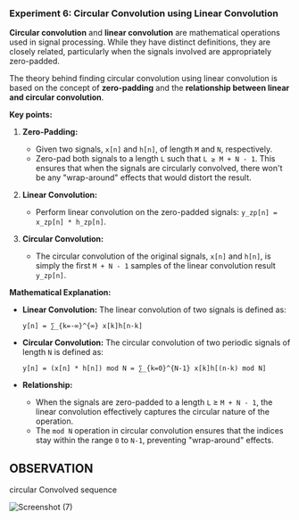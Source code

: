 ### Experiment 6: Circular Convolution using Linear Convolution


**Circular convolution** and **linear convolution** are mathematical operations used in signal processing. While they have distinct definitions, they are closely related, particularly when the signals involved are appropriately zero-padded.

The theory behind finding circular convolution using linear convolution is based on the concept of **zero-padding** and the **relationship between linear and circular convolution**.

**Key points:**

1. **Zero-Padding:**
   - Given two signals, `x[n]` and `h[n]`, of length `M` and `N`, respectively.
   - Zero-pad both signals to a length `L` such that `L ≥ M + N - 1`. This ensures that when the signals are circularly convolved, there won't be any "wrap-around" effects that would distort the result.

2. **Linear Convolution:**
   - Perform linear convolution on the zero-padded signals: `y_zp[n] = x_zp[n] * h_zp[n]`.

3. **Circular Convolution:**
   - The circular convolution of the original signals, `x[n]` and `h[n]`, is simply the first `M + N - 1` samples of the linear convolution result `y_zp[n]`.

**Mathematical Explanation:**

* **Linear Convolution:** The linear convolution of two signals is defined as:
   ```
   y[n] = ∑_{k=-∞}^{∞} x[k]h[n-k]
   ```
* **Circular Convolution:** The circular convolution of two periodic signals of length `N` is defined as:
   ```
   y[n] = (x[n] * h[n]) mod N = ∑_{k=0}^{N-1} x[k]h[(n-k) mod N]
   ```

* **Relationship:**
   - When the signals are zero-padded to a length `L` ≥ `M + N - 1`, the linear convolution effectively captures the circular nature of the operation.
   - The `mod N` operation in circular convolution ensures that the indices stay within the range `0` to `N-1`, preventing "wrap-around" effects.

## OBSERVATION

circular Convolved sequence

![Screenshot (7)](https://github.com/user-attachments/assets/4a516bca-ff69-4bd6-af5f-d92a2f9ce1b2)

